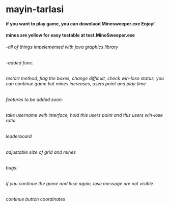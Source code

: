 # mayin-tarlasi 
#### if you want to play game, you can downlaod Minesweeper.exe Enjoy!
#### mines are yellow for easy testable at test.MineSweeper.exe
###### -all of things impelemented with java graphics library  
######
###### -added func:  
######  restart method, flag the boxes, change difficult, check win-lose status, you can continue game but mines increases, users point and play time  
###### features to be added soon:
###### take username with interface, hold this users point and this users win-lose ratio
###### leaderboard
###### adjustable size of grid and mines 
######
###### bugs:
###### if you continue the game and lose again, lose message are not visible
###### continue button coordinates

